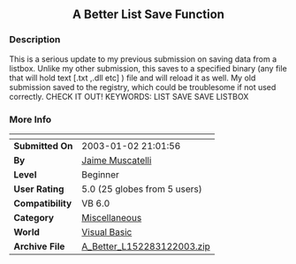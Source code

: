 ﻿<div align="center">

## A Better List Save Function


</div>

### Description

This is a serious update to my previous submission on saving data from a listbox. Unlike my other submission, this saves to a specified binary (any file that will hold text [.txt ,.dll etc] ) file and will reload it as well. My old submission saved to the registry, which could be troublesome if not used correctly. CHECK IT OUT! KEYWORDS: LIST SAVE SAVE LISTBOX
 
### More Info
 


<span>             |<span>
---                |---
**Submitted On**   |2003-01-02 21:01:56
**By**             |[Jaime Muscatelli](https://github.com/Planet-Source-Code/PSCIndex/blob/master/ByAuthor/jaime-muscatelli.md)
**Level**          |Beginner
**User Rating**    |5.0 (25 globes from 5 users)
**Compatibility**  |VB 6\.0
**Category**       |[Miscellaneous](https://github.com/Planet-Source-Code/PSCIndex/blob/master/ByCategory/miscellaneous__1-1.md)
**World**          |[Visual Basic](https://github.com/Planet-Source-Code/PSCIndex/blob/master/ByWorld/visual-basic.md)
**Archive File**   |[A\_Better\_L152283122003\.zip](https://github.com/Planet-Source-Code/jaime-muscatelli-a-better-list-save-function__1-42119/archive/master.zip)








